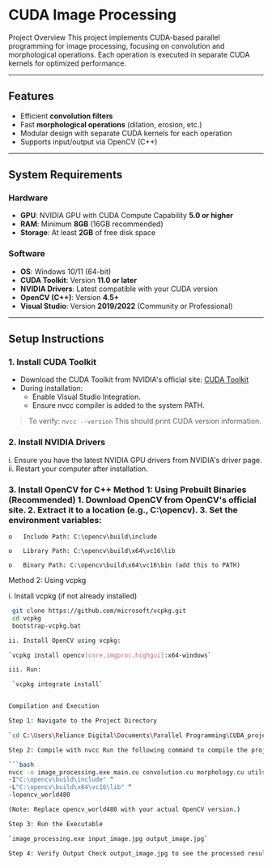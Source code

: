 #  CUDA Image Processing

Project Overview This project implements CUDA-based parallel programming for image processing, focusing on convolution and morphological operations. Each operation is executed in separate CUDA kernels for optimized performance.

---

##  Features

- Efficient **convolution filters**
- Fast **morphological operations** (dilation, erosion, etc.)
- Modular design with separate CUDA kernels for each operation
- Supports input/output via OpenCV (C++)

---

##  System Requirements

###  Hardware
- **GPU**: NVIDIA GPU with CUDA Compute Capability **5.0 or higher**
- **RAM**: Minimum **8GB** (16GB recommended)
- **Storage**: At least **2GB** of free disk space

###  Software
- **OS**: Windows 10/11 (64-bit)
- **CUDA Toolkit**: Version **11.0 or later**
- **NVIDIA Drivers**: Latest compatible with your CUDA version
- **OpenCV (C++)**: Version **4.5+**
- **Visual Studio**: Version **2019/2022** (Community or Professional)

---

##  Setup Instructions

### 1️. Install CUDA Toolkit

- Download the CUDA Toolkit from NVIDIA's official site: [CUDA Toolkit](https://developer.nvidia.com/cuda-toolkit)
- During installation:
  - Enable Visual Studio Integration.
  - Ensure nvcc compiler is added to the system PATH.

>  To verify:
`nvcc --version`
This should print CUDA version information.

### 2. Install NVIDIA Drivers

 i. Ensure you have the latest NVIDIA GPU drivers from NVIDIA's driver page.
ii. Restart your computer after installation.


### 3. Install OpenCV for C++ Method 1: Using Prebuilt Binaries (Recommended) 1. Download OpenCV from OpenCV's official site. 2. Extract it to a location (e.g., C:\opencv). 3. Set the environment variables:

 	o	Include Path: C:\opencv\build\include

 	o	Library Path: C:\opencv\build\x64\vc16\lib

 	o	Binary Path: C:\opencv\build\x64\vc16\bin (add this to PATH)

Method 2: Using vcpkg

i. Install vcpkg (if not already installed)

```bash
 git clone https://github.com/microsoft/vcpkg.git
 cd vcpkg
 bootstrap-vcpkg.bat

ii. Install OpenCV using vcpkg:

`vcpkg install opencv[core,imgproc,highgui]:x64-windows`

iii. Run:

 `vcpkg integrate install`


Compilation and Execution

Step 1: Navigate to the Project Directory

`cd C:\Users\Reliance Digital\Documents\Parallel Programming\CUDA_project`

Step 2: Compile with nvcc Run the following command to compile the project:

```bash
nvcc -o image_processing.exe main.cu convolution.cu morphology.cu utils.cu ^
-I"C:\opencv\build\include" ^
-L"C:\opencv\build\x64\vc16\lib" ^
-lopencv_world480

(Note: Replace opencv_world480 with your actual OpenCV version.)

Step 3: Run the Executable

`image_processing.exe input_image.jpg output_image.jpg`

Step 4: Verify Output Check output_image.jpg to see the processed result.

